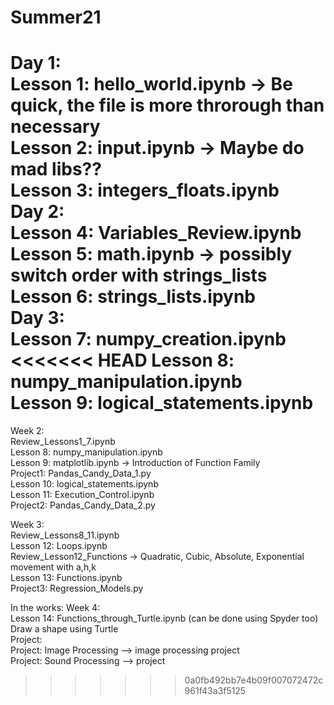 # Summer21
Day 1:  
Lesson 1: hello_world.ipynb -> Be quick, the file is more throrough than necessary  
Lesson 2: input.ipynb -> Maybe do mad libs??  
Lesson 3: integers_floats.ipynb  
Day 2:  
Lesson 4: Variables_Review.ipynb  
Lesson 5: math.ipynb -> possibly switch order with strings_lists  
Lesson 6: strings_lists.ipynb  
Day 3:  
Lesson 7: numpy_creation.ipynb  
<<<<<<< HEAD
Lesson 8: numpy_manipulation.ipynb  
Lesson 9: logical_statements.ipynb  
=======

Week 2:  
Review_Lessons1_7.ipynb  
Lesson 8: numpy_manipulation.ipynb     
Lesson 9: matplotlib.ipynb -> Introduction of Function Family   
Project1: Pandas_Candy_Data_1.py   
Lesson 10: logical_statements.ipynb    
Lesson 11: Execution_Control.ipynb  
Project2: Pandas_Candy_Data_2.py  

Week 3:   
Review_Lessons8_11.ipynb  
Lesson 12: Loops.ipynb  
Review_Lesson12_Functions -> Quadratic, Cubic, Absolute, Exponential movement with a,h,k  
Lesson 13: Functions.ipynb  
Project3: Regression_Models.py

In the works: Week 4:    
Lesson 14: Functions_through_Turtle.ipynb  (can be done using Spyder too) Draw a shape using Turtle  
Project:   
Project: Image Processing --> image processing project  
Project: Sound Processing --> project  

>>>>>>> 0a0fb492bb7e4b09f007072472c961f43a3f5125
